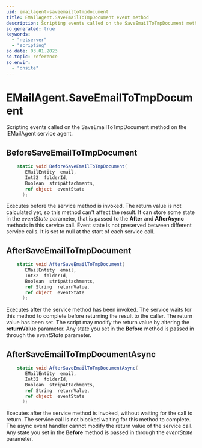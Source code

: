 ```yaml
---
uid: emailagent-saveemailtotmpdocument
title: EMailAgent.SaveEmailToTmpDocument event method
description: Scripting events called on the SaveEmailToTmpDocument method on the EMailAgent service agent.
so.generated: true
keywords:
  - "netserver"
  - "scripting"
so.date: 03.01.2023
so.topic: reference
so.envir:
  - "onsite"
---
```

# EMailAgent.SaveEmailToTmpDocument

Scripting events called on the <see cref='M:SuperOffice.CRM.Services.IEMailAgent.SaveEmailToTmpDocument'>SaveEmailToTmpDocument</see> method on the <see cref='IEMailAgent'>IEMailAgent</see>  service agent.

## BeforeSaveEmailToTmpDocument
```cs
    static void BeforeSaveEmailToTmpDocument(
       EMailEntity  email,
       Int32  folderId,
       Boolean  stripAttachments,
       ref object  eventState
      );
```
Executes before the service method is invoked.
The return value is not calculated yet, so this method can't affect the result.
It can store some state in the *eventState* parameter, that is passed to the **After** and **AfterAsync** methods in this service call.
Event state is not preserved between different service calls. It is set to null at the start of each service call.
## AfterSaveEmailToTmpDocument
```cs
    static void AfterSaveEmailToTmpDocument(
       EMailEntity  email,
       Int32  folderId,
       Boolean  stripAttachments,
       ref String  returnValue,
       ref object  eventState
      );
```
Executes after the service method has been invoked. The service waits for this method to complete before returning the result to the caller.
The return value has been set. The script may modify the return value by altering the **returnValue** parameter.
Any state you set in the **Before** method is passed in through the *eventState* parameter.
## AfterSaveEmailToTmpDocumentAsync
```cs
    static void AfterSaveEmailToTmpDocumentAsync(
       EMailEntity  email,
       Int32  folderId,
       Boolean  stripAttachments,
       ref String  returnValue,
       ref object  eventState
      );
```
Executes after the service method is invoked, without waiting for the call to return.
The service call is not blocked waiting for this method to complete.
The async event handler cannot modify the return value of the service call.
Any state you set in the **Before** method is passed in through the *eventState* parameter.

